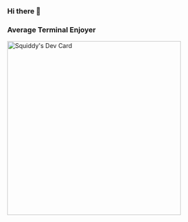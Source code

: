 ### Hi there 👋
### Average Terminal Enjoyer



<a href="https://app.daily.dev/Gurnita"><img src="https://api.daily.dev/devcards/83e9b40460824eb8a7a6635c8591b716.png?r=dfs" width="400" alt="Squiddy's Dev Card"/></a>
<!--
**Squid-Squid/Squid-Squid** is a ✨ _special_ ✨ repository because its `README.md` (this file) appears on your GitHub profile.

Here are some ideas to get you started:

- 🔭 I’m currently working on ...
- 🌱 I’m currently learning ...
- 👯 I’m looking to collaborate on ...
- 🤔 I’m looking for help with ...
- 💬 Ask me about ...
- 📫 How to reach me: ...
- 😄 Pronouns: ...
- ⚡ Fun fact: ...
-->
